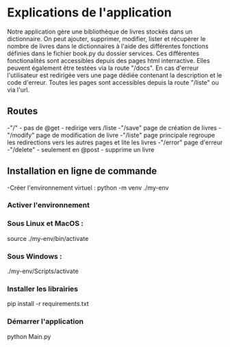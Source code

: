 # Explications de l'application

Notre application gère une bibliothèque de livres stockés dans un dictionnaire. On peut ajouter, supprimer, modifier, lister et récupèrer le nombre de livres dans le dictionnaires à l'aide des différentes fonctions définies dans le fichier book.py du dossier services. Ces différentes fonctionalités sont accessibles depuis des pages html interractive. Elles peuvent également être testées via la route "/docs". En cas d'erreur l'utilisateur est redirigée vers une page dédiée contenant la description et le code d'erreur. Toutes les pages sont accessibles depuis la route "/liste" ou via l'url.

## Routes

-"/" - pas de @get - redirige vers /liste
-"/save" page de création de livres
-"/modify" page de modification de livre
-"/liste" page principale regroupe les redirections vers les autres pages et lite les livres
-"/error" page d'erreur
-"/delete" - seulement en @post - supprime un livre

## Installation en ligne de commande

-Créer l'environnement virtuel : python -m venv ./my-env

### Activer l'environnement

### Sous Linux et MacOS :

source ./my-env/bin/activate

### Sous Windows :

./my-env/Scripts/activate

### Installer les librairies

pip install -r requirements.txt

### Démarrer l'application

python Main.py
